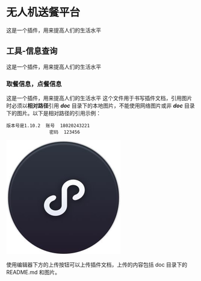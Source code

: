 # 无人机送餐平台
这是一个插件，用来提高人们的生活水平
## 工具-信息查询
这是一个插件，用来提高人们的生活水平
### 取餐信息，点餐信息
这是一个插件，用来提高人们的生活水平
这个文件用于书写插件文档，引用图片时必须以**相对路径**引用 ***doc*** 目录下的本地图片，不能使用网络图片或非 ***doc*** 目录下的图片。以下是相对路径的引用示例：

    版本号是1.10.2  账号  18020243221 
                    密码  123456
![链接](./example.jpeg)

使用编辑器下方的上传按钮可以上传插件文档，上传的内容包括 doc 目录下的 README.md 和图片。




